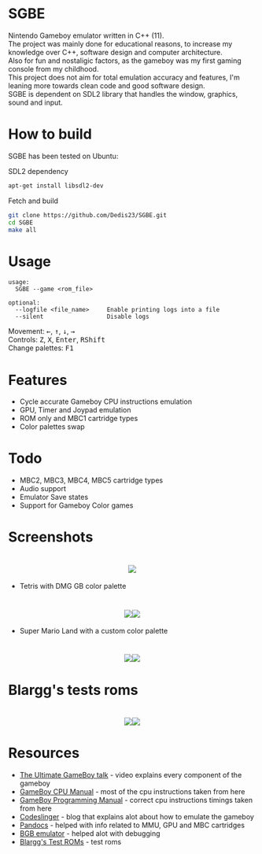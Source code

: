 # SGBE
Nintendo Gameboy emulator written in C++ (11).  
The project was mainly done for educational reasons, to increase my knowledge over C++, software design and computer architecture.  
Also for fun and nostaligic factors, as the gameboy was my first gaming console from my childhood.  
This project does not aim for total emulation accuracy and features, I'm leaning more towards clean code and good software design.  
SGBE is dependent on SDL2 library that handles the window, graphics, sound and input.

# How to build
SGBE has been tested on Ubuntu:

SDL2 dependency
```sh
apt-get install libsdl2-dev
```
Fetch and build
```sh
git clone https://github.com/Dedis23/SGBE.git
cd SGBE
make all
```
# Usage
```
usage:
  SGBE --game <rom_file> 

optional:
  --logfile <file_name>     Enable printing logs into a file
  --silent                  Disable logs
```
Movement: <kbd>&larr;</kbd>, <kbd>&uarr;</kbd>, <kbd>&darr;</kbd>, <kbd>&rarr;</kbd>  
Controls: <kbd>Z</kbd>, <kbd>X</kbd>, <kbd>Enter</kbd>, <kbd>RShift</kbd>  
Change palettes: <kbd>F1</kbd>

# Features
* Cycle accurate Gameboy CPU instructions emulation
* GPU, Timer and Joypad emulation
* ROM only and MBC1 cartridge types
* Color palettes swap

# Todo
* MBC2, MBC3, MBC4, MBC5 cartridge types
* Audio support
* Emulator Save states
* Support for Gameboy Color games

# Screenshots
<h1 align="center">
  <img src="https://github.com/Dedis23/SGBE/blob/master/screenshots/nintendo.png"> 
</h1>

* Tetris with DMG GB color palette
<h1 align="center">
  <img src="https://github.com/Dedis23/SGBE/blob/master/screenshots/tetris_1.png"><img src="https://github.com/Dedis23/SGBE/blob/master/screenshots/tetris_2.png">  
</h1>

* Super Mario Land with a custom color palette
<h1 align="center"> 
  <img src="https://github.com/Dedis23/SGBE/blob/master/screenshots/super_mario_land_1.png"><img src="https://github.com/Dedis23/SGBE/blob/master/screenshots/super_mario_land_2.png">
</h1>

# Blargg's tests roms
<h1 align="center">
  <img src="https://github.com/Dedis23/SGBE/blob/master/screenshots/cpu_instrs.png"><img src="https://github.com/Dedis23/SGBE/blob/master/screenshots/instr_timing.png">  
</h1>

# Resources
* [The Ultimate GameBoy talk](https://www.youtube.com/watch?v=HyzD8pNlpwI) - video explains every component of the gameboy
* [GameBoy CPU Manual](http://marc.rawer.de/Gameboy/Docs/GBCPUman.pdf) - most of the cpu instructions taken from here
* [GameBoy Programming Manual](http://index-of.es/Varios-2/Game%20Boy%20Programming%20Manual.pdf) - correct cpu instructions timings taken from here
* [Codeslinger](http://www.codeslinger.co.uk/pages/projects/gameboy.html) - blog that explains alot about how to emulate the gameboy
* [Pandocs](http://bgb.bircd.org/pandocs.htm) - helped with info related to MMU, GPU and MBC cartridges
* [BGB emulator](http://bgb.bircd.org/) - helped alot with debugging
* [Blargg's Test ROMs](https://github.com/retrio/gb-test-roms) - test roms

